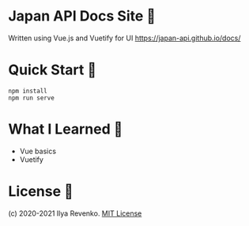 # Japan API Docs Site 📝
Written using Vue.js and Vuetify for UI
https://japan-api.github.io/docs/

# Quick Start 🚀
```
npm install
npm run serve
```
# What I Learned 🧠
* Vue basics
* Vuetify

# License 📑 
(c) 2020-2021 Ilya Revenko. [MIT License](https://tldrlegal.com/license/mit-license)